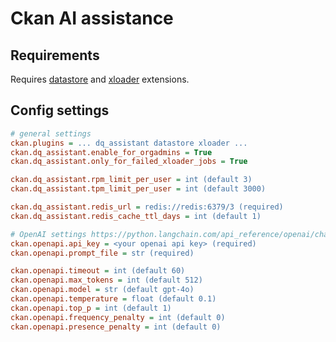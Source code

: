 Ckan AI assistance
===========

Requirements
------------
Requires [datastore](https://github.com/ckan/ckan/tree/master/ckanext/datastore)  and [xloader](https://github.com/ckan/ckanext-xloader) extensions.


Config settings
---------------
```ini
# general settings
ckan.plugins = ... dq_assistant datastore xloader ...
ckan.dq_assistant.enable_for_orgadmins = True
ckan.dq_assistant.only_for_failed_xloader_jobs = True

ckan.dq_assistant.rpm_limit_per_user = int (default 3)
ckan.dq_assistant.tpm_limit_per_user = int (default 3000)

ckan.dq_assistant.redis_url = redis://redis:6379/3 (required)
ckan.dq_assistant.redis_cache_ttl_days = int (default 1)

# OpenAI settings https://python.langchain.com/api_reference/openai/chat_models/langchain_openai.chat_models.base.ChatOpenAI.html#langchain_openai.chat_models.base.ChatOpenAI
ckan.openapi.api_key = <your openai api key> (required)
ckan.openapi.prompt_file = str (required)

ckan.openapi.timeout = int (default 60)
ckan.openapi.max_tokens = int (default 512)
ckan.openapi.model = str (default gpt-4o)
ckan.openapi.temperature = float (default 0.1)
ckan.openapi.top_p = int (default 1)
ckan.openapi.frequency_penalty = int (default 0)
ckan.openapi.presence_penalty = int (default 0)
  
```
